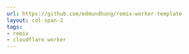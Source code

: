 ```yaml
---
url: https://github.com/edmundhung/remix-worker-template
layout: col-span-2
tags:
- remix
- cloudflare worker
---
```

